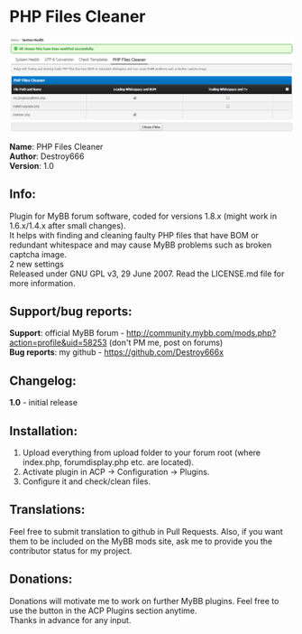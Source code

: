 **PHP Files Cleaner**
===============

![PHP Files Cleaner](https://raw.githubusercontent.com/Destroy666x/MyBB-PHP-File-Cleaner/master/preview1.png "Preview")  

**Name**: PHP Files Cleaner  
**Author**: Destroy666  
**Version**: 1.0  

**Info**:
---------

Plugin for MyBB forum software, coded for versions 1.8.x (might work in 1.6.x/1.4.x after small changes).  
It helps with finding and cleaning faulty PHP files that have BOM or redundant whitespace and may cause MyBB problems such as broken captcha image.  
2 new settings  
Released under GNU GPL v3, 29 June 2007. Read the LICENSE.md file for more information.  

**Support/bug reports**: 
------------------------

**Support**: official MyBB forum - http://community.mybb.com/mods.php?action=profile&uid=58253 (don't PM me, post on forums)  
**Bug reports**: my github - https://github.com/Destroy666x  

**Changelog**:
--------------

**1.0** - initial release  

**Installation**:
-----------------

1. Upload everything from upload folder to your forum root (where index.php, forumdisplay.php etc. are located).
2. Activate plugin in ACP -> Configuration -> Plugins.
3. Configure it and check/clean files.

**Translations**:
-----------------

Feel free to submit translation to github in Pull Requests. Also, if you want them to be included on the MyBB mods site, ask me to provide you the contributor status for my project.

**Donations**:
-------------

Donations will motivate me to work on further MyBB plugins. Feel free to use the button in the ACP Plugins section anytime.  
Thanks in advance for any input.